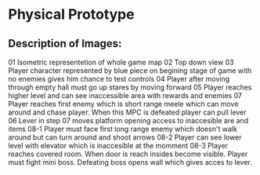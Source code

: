 # Physical Prototype

## Description of Images:

01 Isometric representetion of whole game map
02 Top down view
03 Player character represented by blue piece on begining stage of game with no enemies gives him chance to test controls
04 Player after moving through empty hall must go up stares by moving forward
05 Player reaches higher level and can see inaccessible area with rewards and enemies
07 Player reaches first enemy which is short range meele which can move around and chase player. When this MPC is defeated player can pull lever
06 Lever in step 07 moves platform opening access to inaccesible are and items
08-1 Player must face first long range enemy which doesn't walk around but can turn around and shoot arrows
08-2 Player can see lower level with elevator which is inaccesible at the momment
08-3 Player reaches covered room. When door is reach insides become visible. Player must fight mini boss. Defeating boss opens wall which gives acces to lever.
